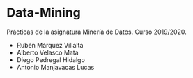 # Data-Mining
Prácticas de la asignatura Minería de Datos. Curso 2019/2020.
- Rubén Márquez Villalta
- Alberto Velasco Mata
- Diego Pedregal Hidalgo
- Antonio Manjavacas Lucas

